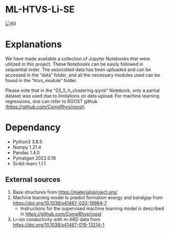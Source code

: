 # ML-HTVS-Li-SE

![60](https://user-images.githubusercontent.com/127708528/231926233-2e95b610-b8d0-41b6-bdfb-9aece7d0ed9e.png)


# Explanations
We have made available a collection of Jupyter Notebooks that were utilized in this project. These Notebooks can be easily followed in sequential order. The associated data has been uploaded and can be accessed in the “data” folder, and all the necessary modules used can be found in the “htvs_module” folder.

Please note that in the “03_5_h_clustering.ipynb” Notebook, only a partial dataset was used due to limitations on data upload.
For machine learning regressions, one can refer to ROOST github (https://github.com/CompRhys/roost).

# Dependancy
- Python3 3.8.5
- Numpy 1.21.4
- Pandas 1.4.0
- Pymatgen 2022.0.16
- Scikit-learn 1.1.1

## External sources
  1. Base structures from https://materialsproject.org/
  2. Machine learning model to predict formation energy and bandgap from https://doi.org/10.1038/s41467-020-19964-7
      - Instructions for the supervised machine learning model is described in https://github.com/CompRhys/roost
  4. Li-ion conductivity with m-XRD data from https://doi.org/10.1038/s41467-019-13214-1
